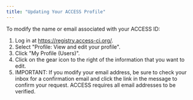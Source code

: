 ```yaml
---
title: "Updating Your ACCESS Profile"
---
```


To modify the name or email associated with your ACCESS ID:

1. Log in at <https://registry.access-ci.org/>.
2. Select "Profile: View and edit your profile".
3. Click "My Profile (Users)".
4. Click on the gear icon to the right of the information that you want to edit.
5. IMPORTANT: If you modify your email address, be sure to check your inbox for a confirmation email and click the link in the message to confirm your request. ACCESS requires all email addresses to be verified.
